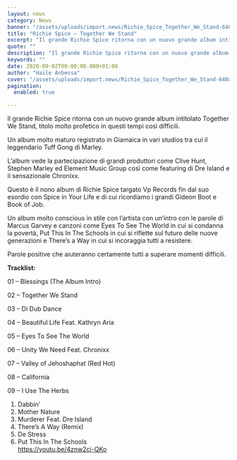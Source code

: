 ```yaml
---
layout: news
category: News
banner: "/assets/uploads/import.news/Richie_Spice_Together_We_Stand-640x640.jpg"
title: "Richie Spice – Together We Stand"
excerpt: "Il grande Richie Spice ritorna con un nuovo grande album intitolato Together We Stand, titolo molto profetico in questi tempi così difficili. Un album molto maturo registrato in Giamaica in vari studios tra cui il leggendario Tuff Gong di Marley. L’album vede la partecipazione di grandi produttori come Clive Hunt, Stephen Marley ed Element Music [&hellip"
quote: ""
description: "Il grande Richie Spice ritorna con un nuovo grande album intitolato Together We Stand, titolo molto profetico in questi tempi così difficili. Un album molto maturo registrato in Giamaica in vari studios tra cui il leggendario Tuff Gong di Marley. L’album vede la partecipazione di grandi produttori come Clive Hunt, Stephen Marley ed Element Music [&hellip"
keywords: ""
date: 2020-09-02T00:00:00.000+01:00
author: "Haile Anbessa"
cover: "/assets/uploads/import.news/Richie_Spice_Together_We_Stand-640x640.jpg"
pagination:
  enabled: true

---
```


Il grande Richie Spice ritorna con un nuovo grande album intitolato Together We Stand, titolo molto profetico in questi tempi così difficili.

Un album molto maturo registrato in Giamaica in vari studios tra cui il leggendario Tuff Gong di Marley.

L’album vede la partecipazione di grandi produttori come Clive Hunt, Stephen Marley ed Element Music Group così come featuring di Dre Island e il sensazionale Chronixx.

Questo è il nono album di Richie Spice targato Vp Records fin dal suo esordio con Spice in Your Life e di cui ricordiamo i grandi Gideon Boot e Book of Job.

Un album molto conscious in stile con l’artista con un’intro con le parole di Marcus Garvey e canzoni come Eyes To See The World in cui si condanna la povertà, Put This In The Schools in cui si riflette sul futuro delle nuove generazioni e There’s a Way in cui si incoraggia tutti a resistere.

Parole positive che aiuteranno certamente tutti a superare momenti difficili.

**Tracklist:**

01 – Blessings (The Album Intro)

02 – Together We Stand

03 – Di Dub Dance

04 – Beautiful Life Feat. Kathryn Aria

05 – Eyes To See The World

06 – Unity We Need Feat. Chronixx

07 – Valley of Jehoshaphat (Red Hot)

08 – California

09 – I Use The Herbs

1. Dabbin’
2. Mother Nature
3. Murderer Feat. Dre Island
4. There’s A Way (Remix)
5. De Stress
6. Put This In The Schools  
https://youtu.be/4znw2cj-QKo